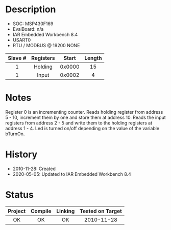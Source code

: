 # Description

* SOC: MSP430F169
* EvalBoard: n/a
* IAR Embedded Workbench 8.4
* USART0
* RTU / MODBUS @ 19200 NONE 

|Slave  #| Registers | Start  |Length  |
|:------:|:---------:|:------:|:------:|
| 1      | Holding   | 0x0000 | 15     |  
| 1      | Input     | 0x0002 | 4      | 


# Notes

Register 0 is an incrementing counter.
Reads holding register from address 5 - 10, increment them by one and store them at address 10. 
Reads the input registers from address 2 - 5 and write them to the holding registers at address 1 - 4.
Led is turned on/off depending on the value of the variable bTurnOn.
 

# History

* 2010-11-28: Created
* 2020-05-05: Updated to IAR Embedded Workbench 8.4

# Status

| Project | Compile | Linking | Tested on Target |
|:-------:|:-------:|:-------:|:----------------:|
| OK      |     OK  |   OK    |  2010-11-28      |